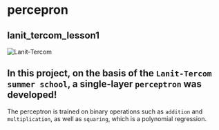 # percepron
## lanit_tercom_lesson1 
![Lanit-Tercom](https://dozor-spb.ru/upload/iblock/27e/27e1cbd049413805b4eede18e6e8fb71.png)

In this project, on the basis of the `Lanit-Tercom summer school`, a single-layer `perceptron` was developed!
---
 The perceptron is trained on binary operations such as `addition` and `multiplication`, as well as `squaring`, which is a polynomial regression.
